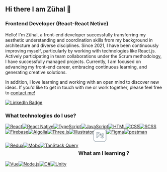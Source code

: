 ## Hi there I am Zühal 👋
### Frontend Developer (React-React Netive)

Hello! I'm Zühal, a front-end developer successfully transferring my aesthetic understanding and coordination skills from my background in architecture and diverse disciplines. Since 2021, I have been continuously improving myself, particularly by working with technologies like React.js. Actively participating in team collaborations under the Scrum methodology, I have successfully managed projects. Currently, I am focused on advancing my front-end career, embracing continuous learning, and generating creative solutions.

In addition, I love learning and working with an open mind to discover new ideas. If you'd like to get in touch with me or work together, please feel free to [contact me!](mailto:ixivore@gmail.com)

<!--![](https://komarev.com/ghpvc/?username=simhoteps&color=blue) -->

[![LinkedIn Badge](https://img.shields.io/badge/-LinkedIn-blue?style=flat-square&logo=Linkedin&logoColor=white&link=link)](https://www.linkedin.com/in/zuhalhayatyurdakul/)


### What technologies do I use?

<div style="display: flex; flex-wrap: wrap;">
  <a href="https://reactjs.org/" target="_blank"><img src="https://img.icons8.com/color/48/000000/react-native.png" alt="React" title="React"/></a>
    <a href="https://reactnative.dev/" target="_blank"><img src="https://img.icons8.com/nolan/54/react-native.png" alt="React Native" title="React Native"/></a>
  <a href="https://www.typescriptlang.org/" target="_blank"><img src="https://img.icons8.com/color/48/000000/typescript.png" alt="TypeScript" title="TypeScript"/></a>
  <a href="https://developer.mozilla.org/en-US/docs/Web/JavaScript" target="_blank"><img src="https://img.icons8.com/color/48/000000/javascript.png" alt="JavaScript" title="JavaScript"/></a>
  <a href="https://developer.mozilla.org/en-US/docs/Web/HTML" target="_blank"><img src="https://img.icons8.com/color/48/000000/html-5.png" alt="HTML" title="HTML"/></a>
  <a href="https://developer.mozilla.org/en-US/docs/Web/CSS" target="_blank"><img src="https://img.icons8.com/color/48/000000/css3.png" alt="CSS" title="CSS"/></a>
  <a href="https://sass-lang.com/" target="_blank"><img src="https://img.icons8.com/color/48/000000/sass.png" alt="SCSS" title="SCSS"/></a>
  <a href="https://firebase.google.com/" target="_blank"><img src="https://img.icons8.com/color/40/000000/firebase.png" alt="Firebase" title="Firebase"/></a>
  <a href="https://www.algolia.com/" target="_blank"><img src="https://img.icons8.com/windows/40/26e07f/search--v1.png" alt="Algolia" title="Algolia"/></a>
<a href="https://threejs.org/" target="_blank"><i class="fab fa-js-square"></i><img src="https://img.shields.io/badge/-Three.js-black?style=flat-square&logo=three.js&logoColor=white" alt="Three.js"></a>
<a href="https://www.adobe.com/in/products/illustrator.html" target="_blank"><img src="https://www.vectorlogo.zone/logos/adobe_illustrator/adobe_illustrator-icon.svg" alt="Illustrator" title="Illustrator" width="40" height="40"/></a>
<a href="https://www.photoshop.com/en" target="_blank"><img src="https://raw.githubusercontent.com/devicons/devicon/master/icons/photoshop/photoshop-line.svg" alt="Photoshop" title="Photoshop" width="40" height="40"/></a>
  <a href="https://www.figma.com/" target="_blank"><img src="https://img.icons8.com/fluency/40/figma.png" alt="Figma" title="Figma"/></a>
  <a href="https://postman.com" target="_blank" rel="noreferrer"> <img src="https://www.vectorlogo.zone/logos/getpostman/getpostman-icon.svg" alt="postman" width="40" height="40"/></a> 
  <a href="https://redux.js.org/" target="_blank"><img src="https://redux.js.org/img/redux.svg" alt="Redux" title="Redux" width="40" height="40"/></a>
  <a href="https://mobx.js.org/README.html" target="_blank"><img src="https://mobx.js.org/img/mobx.png" alt="Mobx" title="Mobx" width="40" height="40"/></a>
  <a href="https://tanstack.com/" target="_blank"><img src="https://seeklogo.com/images/R/react-query-logo-1340EA4CE9-seeklogo.com.png" alt="TanStack Query" title="TanStack Query" width="40" height="40"/></a>


   
<br>

### What am I learning ?
<div style="display: flex; flex-wrap: wrap;">
  <a href="https://vuejs.org/" target="_blank"><img src="https://img.icons8.com/color/48/vue-js.png" alt="Vue" title="Vue"/></a>
  <a href="https://nodejs.org/" target="_blank"><img src="https://img.icons8.com/color/48/000000/nodejs.png" alt="Node.js" title="Node.js"/></a>
  <a href="https://docs.microsoft.com/en-us/dotnet/csharp/" target="_blank"><img src="https://img.icons8.com/color/48/000000/c-sharp-logo.png" alt="C#" title="C#"/></a>
  <a href="https://unity.com/" target="_blank"><img src="https://img.icons8.com/color/48/000000/unity.png" alt="Unity" title="Unity"/></a>
</div>
<br>

<!--
**simhoteps/simhoteps** is a ✨ _special_ ✨ repository because its `README.md` (this file) appears on your GitHub profile.

Here are some ideas to get you started:

- 🔭 I’m currently working on ...
- 🌱 I’m currently learning ...
- 👯 I’m looking to collaborate on ...
- 🤔 I’m looking for help with ...
- 💬 Ask me about ...
- 📫 How to reach me: ...
- 😄 Pronouns: ...
- ⚡ Fun fact: ...
-->
